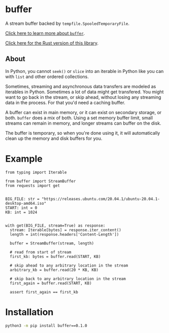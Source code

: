 # buffer

A stream buffer backed by `tempfile.SpooledTemporaryFile`. 

[Click here to learn more about `buffer`](https://alexdelorenzo.dev/programming/2019/04/14/buffer).

[Click here for the Rust version of this library](https://gitlab.com/thismachinechills/buffers-rs).

## About
In Python, you cannot `seek()` or `slice` into an iterable in Python like you can with `list` and other ordered collections.

Sometimes, streaming and asynchronous data transfers are modeled as iterables in Python. Sometimes a lot of data might get transfered. You might want to go back in the stream, or skip ahead, without losing any streaming data in the process. For that you'd need a caching buffer.

A buffer can exist in main memory, or it can exist on secondary storage, or both. `buffer` does a mix of both. Using a set memory buffer limit, small streams can remain in memory, and longer streams can buffer on the disk.

The buffer is temporary, so when you're done using it, it will automatically clean up the memory and disk buffers for you. 

# Example

```python3
from typing import Iterable

from buffer import StreamBuffer
from requests import get


BIG_FILE: str = "https://releases.ubuntu.com/20.04.1/ubuntu-20.04.1-desktop-amd64.iso"
START: int = 0
KB: int = 1024


with get(BIG_FILE, stream=True) as response:
  stream: Iterable[bytes] = response.iter_content()
  length = int(response.headers['Content-Length'])
  
  buffer = StreamBuffer(stream, length)

  # read from start of stream
  first_kb: bytes = buffer.read(START, KB)
  
  # skip ahead to any arbitrary location in the stream
  arbitrary_kb = buffer.read(20 * KB, KB)
  
  # skip back to any arbitrary location in the stream
  first_again = buffer.read(START, KB)
  
  assert first_again == first_kb
```

# Installation
```bash
python3 -m pip install buffer==0.1.0
```
